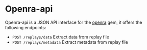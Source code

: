 # Openra-api

Openra-api is a JSON API interface for the [openra](https://github.com/AMHOL/openra-ruby) gem, it offers the following endpoints:

* `POST /replays/data` Extract data from replay file
* `POST /replays/metadata` Extract metadata from replay file

